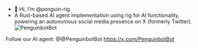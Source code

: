 - 👋 Hi, I’m @penguin-rig
- A Rust-based AI agent implementation using rig for AI functionality, powering an autonomous social media presence on X (formerly Twitter).
![PenguinbotBot](https://github.com/user-attachments/assets/c1846d8f-0d8a-48af-a9a1-1f51e466162b)


Follow our AI agent: @@PenguinbotBot https://x.com/PenguinbotBot


